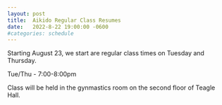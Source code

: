 ```yaml
---
layout: post
title:  Aikido Regular Class Resumes
date:   2022-8-22 19:00:00 -0600
#categories: schedule
---
```


Starting August 23, we start are regular class times on Tuesday and Thursday.

Tue/Thu - 7:00-8:00pm

Class will be held in the gynmastics room on the second floor of Teagle Hall.

